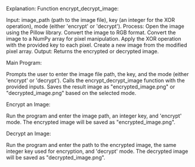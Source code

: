 Explanation:
Function encrypt_decrypt_image:

Input: image_path (path to the image file), key (an integer for the XOR operation), mode (either 'encrypt' or 'decrypt').
Process:
Open the image using the Pillow library.
Convert the image to RGB format.
Convert the image to a NumPy array for pixel manipulation.
Apply the XOR operation with the provided key to each pixel.
Create a new image from the modified pixel array.
Output: Returns the encrypted or decrypted image.

Main Program:

Prompts the user to enter the image file path, the key, and the mode (either 'encrypt' or 'decrypt').
Calls the encrypt_decrypt_image function with the provided inputs.
Saves the result image as "encrypted_image.png" or "decrypted_image.png" based on the selected mode.

Encrypt an Image:

Run the program and enter the image path, an integer key, and 'encrypt' mode.
The encrypted image will be saved as "encrypted_image.png".

Decrypt an Image:

Run the program and enter the path to the encrypted image, the same integer key used for encryption, and 'decrypt' mode.
The decrypted image will be saved as "decrypted_image.png".
